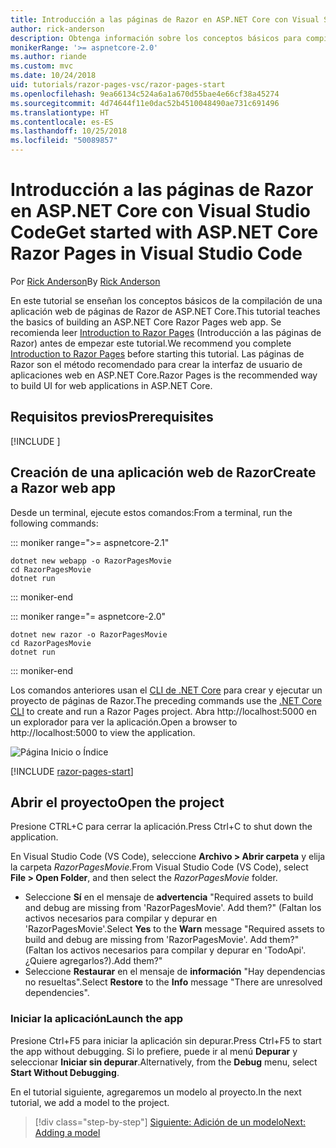 ```yaml
---
title: Introducción a las páginas de Razor en ASP.NET Core con Visual Studio Code
author: rick-anderson
description: Obtenga información sobre los conceptos básicos para compilar una aplicación web de páginas de Razor de ASP.NET Core con Visual Studio Code.
monikerRange: '>= aspnetcore-2.0'
ms.author: riande
ms.custom: mvc
ms.date: 10/24/2018
uid: tutorials/razor-pages-vsc/razor-pages-start
ms.openlocfilehash: 9ea66134c524a6a1a670d55bae4e66cf38a45274
ms.sourcegitcommit: 4d74644f11e0dac52b4510048490ae731c691496
ms.translationtype: HT
ms.contentlocale: es-ES
ms.lasthandoff: 10/25/2018
ms.locfileid: "50089857"
---
```

# <a name="get-started-with-aspnet-core-razor-pages-in-visual-studio-code"></a><span data-ttu-id="6bd12-103">Introducción a las páginas de Razor en ASP.NET Core con Visual Studio Code</span><span class="sxs-lookup"><span data-stu-id="6bd12-103">Get started with ASP.NET Core Razor Pages in Visual Studio Code</span></span>

<span data-ttu-id="6bd12-104">Por [Rick Anderson](https://twitter.com/RickAndMSFT)</span><span class="sxs-lookup"><span data-stu-id="6bd12-104">By [Rick Anderson](https://twitter.com/RickAndMSFT)</span></span>

<span data-ttu-id="6bd12-105">En este tutorial se enseñan los conceptos básicos de la compilación de una aplicación web de páginas de Razor de ASP.NET Core.</span><span class="sxs-lookup"><span data-stu-id="6bd12-105">This tutorial teaches the basics of building an ASP.NET Core Razor Pages web app.</span></span> <span data-ttu-id="6bd12-106">Se recomienda leer [Introduction to Razor Pages](xref:razor-pages/index) (Introducción a las páginas de Razor) antes de empezar este tutorial.</span><span class="sxs-lookup"><span data-stu-id="6bd12-106">We recommend you complete [Introduction to Razor Pages](xref:razor-pages/index) before starting this tutorial.</span></span> <span data-ttu-id="6bd12-107">Las páginas de Razor son el método recomendado para crear la interfaz de usuario de aplicaciones web en ASP.NET Core.</span><span class="sxs-lookup"><span data-stu-id="6bd12-107">Razor Pages is the recommended way to build UI for web applications in ASP.NET Core.</span></span>

## <a name="prerequisites"></a><span data-ttu-id="6bd12-108">Requisitos previos</span><span class="sxs-lookup"><span data-stu-id="6bd12-108">Prerequisites</span></span>

[!INCLUDE [](~/includes/net-core-prereqs-vscode.md)]

## <a name="create-a-razor-web-app"></a><span data-ttu-id="6bd12-109">Creación de una aplicación web de Razor</span><span class="sxs-lookup"><span data-stu-id="6bd12-109">Create a Razor web app</span></span>

<span data-ttu-id="6bd12-110">Desde un terminal, ejecute estos comandos:</span><span class="sxs-lookup"><span data-stu-id="6bd12-110">From a terminal, run the following commands:</span></span>

::: moniker range=">= aspnetcore-2.1"

```console
dotnet new webapp -o RazorPagesMovie
cd RazorPagesMovie
dotnet run
```

::: moniker-end

::: moniker range="= aspnetcore-2.0"

```console
dotnet new razor -o RazorPagesMovie
cd RazorPagesMovie
dotnet run
```

::: moniker-end

<span data-ttu-id="6bd12-111">Los comandos anteriores usan el [CLI de .NET Core](/dotnet/core/tools/dotnet) para crear y ejecutar un proyecto de páginas de Razor.</span><span class="sxs-lookup"><span data-stu-id="6bd12-111">The preceding commands use the [.NET Core CLI](/dotnet/core/tools/dotnet) to create and run a Razor Pages project.</span></span> <span data-ttu-id="6bd12-112">Abra http://localhost:5000 en un explorador para ver la aplicación.</span><span class="sxs-lookup"><span data-stu-id="6bd12-112">Open a browser to http://localhost:5000 to view the application.</span></span>

![Página Inicio o Índice](../razor-pages/razor-pages-start/_static/home.png)

[!INCLUDE [razor-pages-start](../../includes/RP/razor-pages-start.md)]

## <a name="open-the-project"></a><span data-ttu-id="6bd12-114">Abrir el proyecto</span><span class="sxs-lookup"><span data-stu-id="6bd12-114">Open the project</span></span>

<span data-ttu-id="6bd12-115">Presione CTRL+C para cerrar la aplicación.</span><span class="sxs-lookup"><span data-stu-id="6bd12-115">Press Ctrl+C to shut down the application.</span></span>

<span data-ttu-id="6bd12-116">En Visual Studio Code (VS Code), seleccione **Archivo > Abrir carpeta** y elija la carpeta *RazorPagesMovie*.</span><span class="sxs-lookup"><span data-stu-id="6bd12-116">From Visual Studio Code (VS Code), select **File > Open Folder**, and then select the *RazorPagesMovie* folder.</span></span>

- <span data-ttu-id="6bd12-117">Seleccione **Sí** en el mensaje de **advertencia** "Required assets to build and debug are missing from 'RazorPagesMovie'. Add them?" (Faltan los activos necesarios para compilar y depurar en 'RazorPagesMovie'.</span><span class="sxs-lookup"><span data-stu-id="6bd12-117">Select **Yes** to the **Warn** message "Required assets to build and debug are missing from 'RazorPagesMovie'.</span></span> <span data-ttu-id="6bd12-118">Add them?" (Faltan los activos necesarios para compilar y depurar en 'TodoApi'. ¿Quiere agregarlos?).</span><span class="sxs-lookup"><span data-stu-id="6bd12-118">Add them?"</span></span>
- <span data-ttu-id="6bd12-119">Seleccione **Restaurar** en el mensaje de **información** "Hay dependencias no resueltas".</span><span class="sxs-lookup"><span data-stu-id="6bd12-119">Select **Restore** to the **Info** message "There are unresolved dependencies".</span></span>

### <a name="launch-the-app"></a><span data-ttu-id="6bd12-120">Iniciar la aplicación</span><span class="sxs-lookup"><span data-stu-id="6bd12-120">Launch the app</span></span>

<span data-ttu-id="6bd12-121">Presione Ctrl+F5 para iniciar la aplicación sin depurar.</span><span class="sxs-lookup"><span data-stu-id="6bd12-121">Press Ctrl+F5 to start the app without debugging.</span></span> <span data-ttu-id="6bd12-122">Si lo prefiere, puede ir al menú **Depurar** y seleccionar **Iniciar sin depurar**.</span><span class="sxs-lookup"><span data-stu-id="6bd12-122">Alternatively, from the **Debug** menu, select **Start Without Debugging**.</span></span>

<span data-ttu-id="6bd12-123">En el tutorial siguiente, agregaremos un modelo al proyecto.</span><span class="sxs-lookup"><span data-stu-id="6bd12-123">In the next tutorial, we add a model to the project.</span></span> 

> [!div class="step-by-step"]
> [<span data-ttu-id="6bd12-124">Siguiente: Adición de un modelo</span><span class="sxs-lookup"><span data-stu-id="6bd12-124">Next: Adding a model</span></span>](xref:tutorials/razor-pages-vsc/model)  
